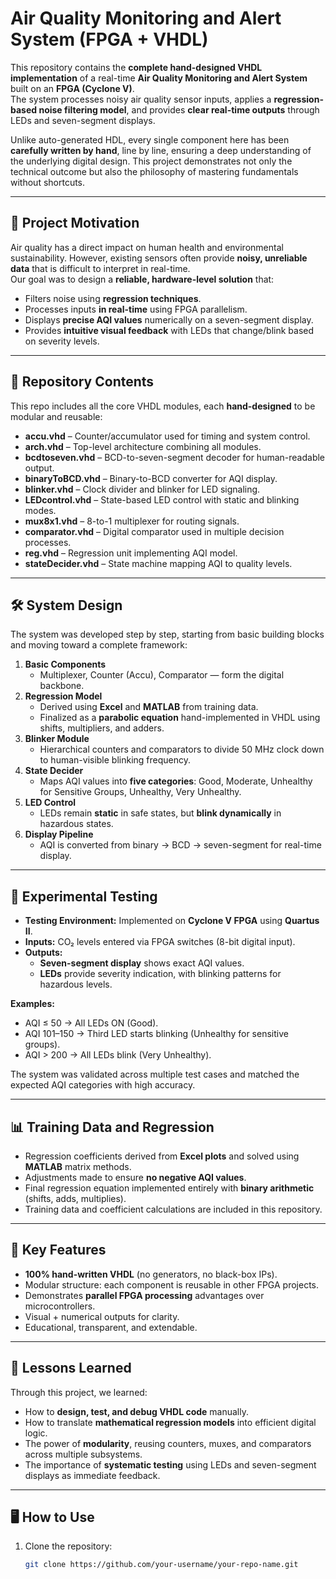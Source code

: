 # Air Quality Monitoring and Alert System (FPGA + VHDL)

This repository contains the **complete hand-designed VHDL implementation** of a real-time **Air Quality Monitoring and Alert System** built on an **FPGA (Cyclone V)**.  
The system processes noisy air quality sensor inputs, applies a **regression-based noise filtering model**, and provides **clear real-time outputs** through LEDs and seven-segment displays.

Unlike auto-generated HDL, every single component here has been **carefully written by hand**, line by line, ensuring a deep understanding of the underlying digital design. This project demonstrates not only the technical outcome but also the philosophy of mastering fundamentals without shortcuts.

---

## 🔹 Project Motivation

Air quality has a direct impact on human health and environmental sustainability. However, existing sensors often provide **noisy, unreliable data** that is difficult to interpret in real-time.  
Our goal was to design a **reliable, hardware-level solution** that:

- Filters noise using **regression techniques**.  
- Processes inputs **in real-time** using FPGA parallelism.  
- Displays **precise AQI values** numerically on a seven-segment display.  
- Provides **intuitive visual feedback** with LEDs that change/blink based on severity levels.

---

## 📂 Repository Contents

This repo includes all the core VHDL modules, each **hand-designed** to be modular and reusable:

- **accu.vhd** – Counter/accumulator used for timing and system control.  
- **arch.vhd** – Top-level architecture combining all modules.  
- **bcdtoseven.vhd** – BCD-to-seven-segment decoder for human-readable output.  
- **binaryToBCD.vhd** – Binary-to-BCD converter for AQI display.  
- **blinker.vhd** – Clock divider and blinker for LED signaling.  
- **LEDcontrol.vhd** – State-based LED control with static and blinking modes.  
- **mux8x1.vhd** – 8-to-1 multiplexer for routing signals.  
- **comparator.vhd** – Digital comparator used in multiple decision processes.  
- **reg.vhd** – Regression unit implementing AQI model.  
- **stateDecider.vhd** – State machine mapping AQI to quality levels.

---

## 🛠️ System Design

The system was developed step by step, starting from basic building blocks and moving toward a complete framework:

1. **Basic Components**  
   - Multiplexer, Counter (Accu), Comparator — form the digital backbone.  
2. **Regression Model**  
   - Derived using **Excel** and **MATLAB** from training data.  
   - Finalized as a **parabolic equation** hand-implemented in VHDL using shifts, multipliers, and adders.  
3. **Blinker Module**  
   - Hierarchical counters and comparators to divide 50 MHz clock down to human-visible blinking frequency.  
4. **State Decider**  
   - Maps AQI values into **five categories**: Good, Moderate, Unhealthy for Sensitive Groups, Unhealthy, Very Unhealthy.  
5. **LED Control**  
   - LEDs remain **static** in safe states, but **blink dynamically** in hazardous states.  
6. **Display Pipeline**  
   - AQI is converted from binary → BCD → seven-segment for real-time display.

---

## 🔬 Experimental Testing

- **Testing Environment:** Implemented on **Cyclone V FPGA** using **Quartus II**.  
- **Inputs:** CO₂ levels entered via FPGA switches (8-bit digital input).  
- **Outputs:**  
  - **Seven-segment display** shows exact AQI values.  
  - **LEDs** provide severity indication, with blinking patterns for hazardous levels.  

**Examples:**  
- AQI ≤ 50 → All LEDs ON (Good).  
- AQI 101–150 → Third LED starts blinking (Unhealthy for sensitive groups).  
- AQI > 200 → All LEDs blink (Very Unhealthy).  

The system was validated across multiple test cases and matched the expected AQI categories with high accuracy.

---

## 📊 Training Data and Regression

- Regression coefficients derived from **Excel plots** and solved using **MATLAB** matrix methods.  
- Adjustments made to ensure **no negative AQI values**.  
- Final regression equation implemented entirely with **binary arithmetic** (shifts, adds, multiplies).  
- Training data and coefficient calculations are included in this repository.

---

## 🚀 Key Features

- **100% hand-written VHDL** (no generators, no black-box IPs).  
- Modular structure: each component is reusable in other FPGA projects.  
- Demonstrates **parallel FPGA processing** advantages over microcontrollers.  
- Visual + numerical outputs for clarity.  
- Educational, transparent, and extendable.

---

## 📌 Lessons Learned

Through this project, we learned:  
- How to **design, test, and debug VHDL code** manually.  
- How to translate **mathematical regression models** into efficient digital logic.  
- The power of **modularity**, reusing counters, muxes, and comparators across multiple subsystems.  
- The importance of **systematic testing** using LEDs and seven-segment displays as immediate feedback.  

---

## 🖥️ How to Use

1. Clone the repository:  
   ```bash
   git clone https://github.com/your-username/your-repo-name.git
